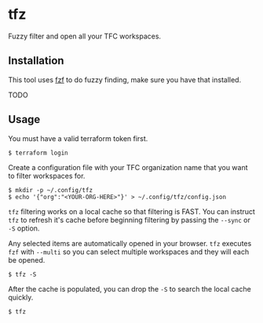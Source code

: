 # tfz

Fuzzy filter and open all your TFC workspaces.

## Installation

This tool uses [fzf](https://github.com/junegunn/fzf) to do fuzzy finding, make sure you have that installed.

TODO

## Usage

You must have a valid terraform token first.

```
$ terraform login
```

Create a configuration file with your TFC organization name that you want to filter workspaces for.

```
$ mkdir -p ~/.config/tfz
$ echo '{"org":"<YOUR-ORG-HERE>"}' > ~/.config/tfz/config.json
```

`tfz` filtering works on a local cache so that filtering is FAST. You can instruct `tfz` to refresh it's cache before beginning filtering by passing the `--sync` or `-S` option.

Any selected items are automatically opened in your browser. `tfz` executes `fzf` with `--multi` so you can select multiple workspaces and they will each be opened.

```
$ tfz -S
```

After the cache is populated, you can drop the `-S` to search the local cache quickly.

```
$ tfz
```
